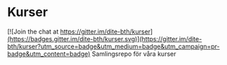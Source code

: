 # Kurser

[![Join the chat at https://gitter.im/dite-bth/kurser](https://badges.gitter.im/dite-bth/kurser.svg)](https://gitter.im/dite-bth/kurser?utm_source=badge&utm_medium=badge&utm_campaign=pr-badge&utm_content=badge)
Samlingsrepo för våra kurser
